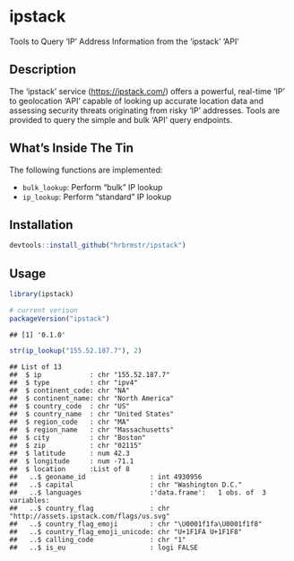 
# ipstack

Tools to Query ‘IP’ Address Information from the ‘ipstack’ ‘API’

## Description

The ‘ipstack’ service (<https://ipstack.com/>) offers a powerful,
real-time ‘IP’ to geolocation ‘API’ capable of looking up accurate
location data and assessing security threats originating from risky ‘IP’
addresses. Tools are provided to query the simple and bulk ‘API’ query
endpoints.

## What’s Inside The Tin

The following functions are implemented:

  - `bulk_lookup`: Perform “bulk” IP lookup
  - `ip_lookup`: Perform “standard” IP lookup

## Installation

``` r
devtools::install_github("hrbrmstr/ipstack")
```

## Usage

``` r
library(ipstack)

# current verison
packageVersion("ipstack")
```

    ## [1] '0.1.0'

``` r
str(ip_lookup("155.52.187.7"), 2)
```

    ## List of 13
    ##  $ ip            : chr "155.52.187.7"
    ##  $ type          : chr "ipv4"
    ##  $ continent_code: chr "NA"
    ##  $ continent_name: chr "North America"
    ##  $ country_code  : chr "US"
    ##  $ country_name  : chr "United States"
    ##  $ region_code   : chr "MA"
    ##  $ region_name   : chr "Massachusetts"
    ##  $ city          : chr "Boston"
    ##  $ zip           : chr "02115"
    ##  $ latitude      : num 42.3
    ##  $ longitude     : num -71.1
    ##  $ location      :List of 8
    ##   ..$ geoname_id                : int 4930956
    ##   ..$ capital                   : chr "Washington D.C."
    ##   ..$ languages                 :'data.frame':   1 obs. of  3 variables:
    ##   ..$ country_flag              : chr "http://assets.ipstack.com/flags/us.svg"
    ##   ..$ country_flag_emoji        : chr "\U0001f1fa\U0001f1f8"
    ##   ..$ country_flag_emoji_unicode: chr "U+1F1FA U+1F1F8"
    ##   ..$ calling_code              : chr "1"
    ##   ..$ is_eu                     : logi FALSE
